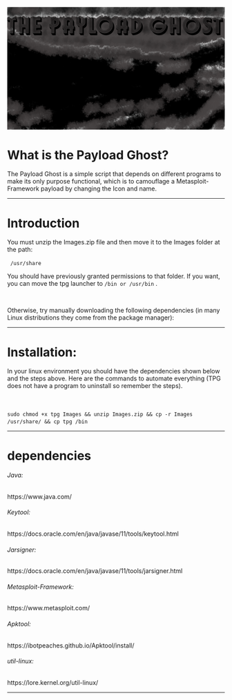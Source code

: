 <img src="banner.png">
<br>
<h1>What is the Payload Ghost?</h1>
<p>The Payload Ghost is a simple script that depends on different programs to make its only purpose functional, which is to camouflage a Metasploit-Framework payload by changing the Icon and name.</p>
<hr>
<h1>Introduction</h1>
<p>You must unzip the Images.zip file and then move it to the Images folder at the path:</p><code> /usr/share</code>
<br>
<p>You should have previously granted permissions to that folder. If you want, you can move the tpg launcher to <code>/bin or /usr/bin</code> .</p>
<br>
<p>Otherwise, try manually downloading the following dependencies (in many Linux distributions they come from the package manager):</p>
<hr>
<h1>Installation:</h1>
<p>In your linux environment you should have the dependencies shown below and the steps above.
Here are the commands to automate everything (TPG does not have a program to uninstall so remember the steps).</p>
<br>
<code>
sudo chmod +x tpg Images && unzip Images.zip && cp -r Images /usr/share/ && cp tpg /bin
</code>
<hr>
<h1>dependencies</h1>
<h6>Java:</h6><p> https://www.java.com/</p>
<h6>Keytool:</h6><p> https://docs.oracle.com/en/java/javase/11/tools/keytool.html</p>
<h6>Jarsigner:</h6><p> https://docs.oracle.com/en/java/javase/11/tools/jarsigner.html</p>
<h6>Metasploit-Framework:</h6><p> https://www.metasploit.com/</p>
<h6>Apktool:</h6><p> https://ibotpeaches.github.io/Apktool/install/</p>
<h6>util-linux:</h6><p> https://lore.kernel.org/util-linux/</p>
<hr>

